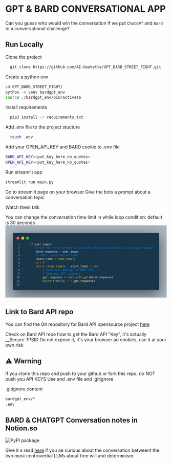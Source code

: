 # GPT & BARD CONVERSATIONAL APP
Can you guess who would win the conversation if we put `ChatGPT` and ` Bard ` to a conversational challenge?

## Run Locally

Clone the project

```bash
  git clone https://github.com/AI-Geekette/GPT_BARD_STREET_FIGHT.git
```

Create a python env

```bash
cd GPT_BARD_STREET_FIGHT/
python -m venv bardgpt_env
source ./bardgpt_env/bin/activate
```

Install requirements
```bash
  pip3 install -r requirements.txt

```

Add .env file to the project stucture

```bash
  touch .env
```

Add your OPEN_API_KEY and BARD cookie to .env file
```bash
BARD_API_KEY=<put_key_here_no_quotes>
OPEN_API_KEY=<put_key_here_no_quotes>
```


Run streamlit app
```bash
streamlit run main.py
```

Go to streamlit page on your browser
Give the bots a prompt about a conversation topic

Watch them talk

You can change the conversation time limit in while loop condition: default is 30 seconds
![code snippet](media/code_gpt_bard.png)

## Link to Bard API repo

You can find the Git repository for Bard API opensource project [here](https://github.com/dsdanielpark/Bard-API/)

Check on Bard API repo how to get the Bard API "Key", it's actually  __Secure-1PSID
Do not expose it, it's your browser ad cookies, use it at your own risk

## ⚠️ Warning

If you clone this repo and push to your github or fork this repo, do NOT push you API KEYS
Use and .env file and .gitignore

.gitignore content

```bash
bardgpt_env/*
.env
```

## BARD & CHATGPT Conversation notes in Notion.so

<p align="left">
<a><img alt="PyPI package" src="https://img.shields.io/badge/pypi-BardAPI-black"></a>
</p>


Give it a read [here](https://sandy-concrete-1af.notion.site/ChatGPT-vs-BARD-update-enhancement-64b5e38d61944416b66d8ccd96c39170?pvs=4) if you ae curious about the conversation betweent the two most controvertial LLMs about free will and determinism.

